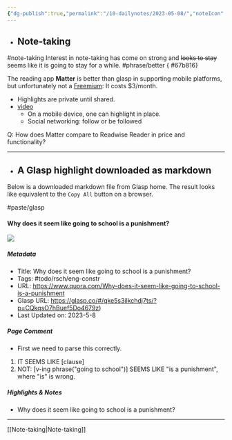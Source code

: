 ```yaml
---
{"dg-publish":true,"permalink":"/10-dailynotes/2023-05-08/","noteIcon":"2","created":"","updated":""}
---
```


- ## Note-taking
#note-taking 
Interest in note-taking has come on strong and ~~looks to stay~~ seems like it is going to stay for a while. #phrase/better
{ #67b816}


The reading app **Matter** is better than glasp in supporting mobile platforms, but unfortunately not a [Freemium](https://en.wikipedia.org/wiki/Freemium): It costs $3/month.
- Highlights are private until shared.
- [video](https://www.youtube.com/watch?v=LIG9Hnr0mr4)
	- On a mobile device, one can highlight in place.
	- Social networking: follow or be followed
	
Q: How does Matter compare to Readwise Reader in price and functionality?

---
- ## A Glasp highlight downloaded as markdown

Below is a downloaded markdown file from Glasp home. The result looks like equivalent to the `Copy All` button on a browser.

#paste/glasp
#### Why does it seem like going to school is a punishment?

![](https://qph.cf2.quoracdn.net/main-custom-t-1394227-600x315-lnxbuflwjrfcrgnmlzvedbdnecjbgoaj.jpeg)

##### Metadata

- Title: Why does it seem like going to school is a punishment?
- Tags: #todo/rsch/eng-constr 
- URL: https://www.quora.com/Why-does-it-seem-like-going-to-school-is-a-punishment
- Glasp URL: https://glasp.co/#/qke5s3ilkchdj7ts/?p=CQkqsO7hBuef5Do4679z)
- Last Updated on: 2023-5-8

##### Page Comment

- First we need to parse this correctly.
1. IT SEEMS LIKE \[clause\]
2. NOT: \[v-ing phrase("going to school")] SEEMS LIKE "is a punishment", where "is" is wrong.

##### Highlights & Notes

- Why does it seem like going to school is a punishment?

---
[[Note-taking\|Note-taking]]